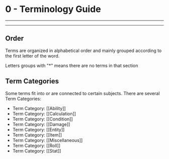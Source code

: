 # 0 - Terminology Guide
________________________________________
________________________________________

## Order
Terms are organized in alphabetical order and mainly grouped according to the first letter of the word.

Letters groups with "\*" means there are no terms in that section

## Term Categories

Some terms fit into or are connected to certain subjects. There are several Term Categories: 
-   Term Category: [[Ability]]
-   Term Category: [[Calculation]]
-   Term Category: [[Condition]]
-   Term Category: [[Damage]]
-   Term Category: [[Entity]]
-   Term Category: [[Item]] 
-   Term Category: [[Miscellaneous]]
-   Term Category: [[Roll]]
-   Term Category: [[Stat]] 





